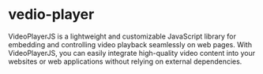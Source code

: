 # vedio-player
VideoPlayerJS is a lightweight and customizable JavaScript library for embedding and controlling video playback seamlessly on web pages. With VideoPlayerJS, you can easily integrate high-quality video content into your websites or web applications without relying on external dependencies.
